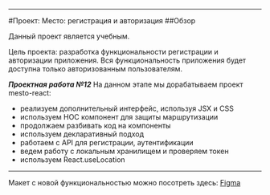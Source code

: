 
-------

#Проект: Место: регистрация и авторизация
##Обзор

Данный проект является учебным.

Цель проекта: разработка функциональности регистрации и авторизации приложения. Вся функциональность приложения будет доступна только авторизованным пользователям.


***Проектная работа №12***
На данном этапе мы дорабатываем проект  mesto-react:
* реализуем дополнительный интерфейс, используя JSX и CSS
* используем HOC компонент для защиты маршрутизации
* продолжаем разбивать код на компоненты
* используем декларативный подход
* работаем с API для регистрации, аутентификации
* ведем работу с локальным хранилищем и проверяем токен
* используем React.useLocation


---

Макет с новой функциональностью можно посотреть здесь: [Figma]( https://www.figma.com/file/5H3gsn5lIGPwzBPby9jAOo/Sprint-14-RU?node-id=0%3A1/) 